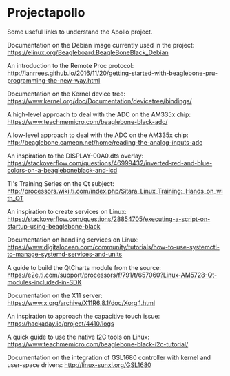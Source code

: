 # Projectapollo

Some useful links to understand the Apollo project. 

Documentation on the Debian image currently used in the project:
https://elinux.org/Beagleboard:BeagleBoneBlack_Debian

An introduction to the Remote Proc protocol:
http://ianrrees.github.io/2016/11/20/getting-started-with-beaglebone-pru-programming-the-new-way.html

Documentation on the Kernel device tree:
https://www.kernel.org/doc/Documentation/devicetree/bindings/

A high-level approach to deal with the ADC on the AM335x chip:
https://www.teachmemicro.com/beaglebone-black-adc/

A low-level approach to deal with the ADC on the AM335x chip:
http://beaglebone.cameon.net/home/reading-the-analog-inputs-adc

An inspiration to the DISPLAY-00A0.dts overlay:
https://stackoverflow.com/questions/46999432/inverted-red-and-blue-colors-on-a-beagleboneblack-and-lcd

TI's Training Series on the Qt subject:
http://processors.wiki.ti.com/index.php/Sitara_Linux_Training:_Hands_on_with_QT

An inspiration to create services on Linux:
https://stackoverflow.com/questions/28854705/executing-a-script-on-startup-using-beaglebone-black

Documentation on handling services on Linux:
https://www.digitalocean.com/community/tutorials/how-to-use-systemctl-to-manage-systemd-services-and-units

A guide to build the QtCharts module from the source:
https://e2e.ti.com/support/processors/f/791/t/657060?Linux-AM5728-Qt-modules-included-in-SDK

Documentation on the X11 server:
https://www.x.org/archive/X11R6.8.1/doc/Xorg.1.html

An inspiration to approach the capacitive touch issue:
https://hackaday.io/project/4410/logs

A quick guide to use the native I2C tools on Linux:
https://www.teachmemicro.com/beaglebone-black-i2c-tutorial/

Documentation on the integration of GSL1680 controller with kernel and user-space drivers:
http://linux-sunxi.org/GSL1680


